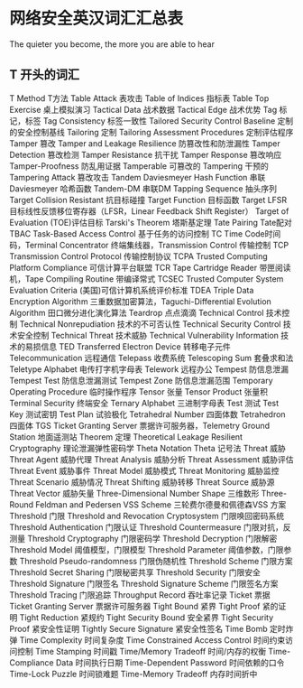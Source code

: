 # 网络安全英汉词汇汇总表

The quieter you become, the more you are able to hear

## T 开头的词汇

T Method T方法
Table Attack 表攻击
Table of Indices 指标表
Table Top Exercise 桌上模拟演习
Tactical Data 战术数据
Tactical Edge 战术优势
Tag 标记，标签
Tag Consistency 标签一致性
Tailored Security Control Baseline 定制的安全控制基线
Tailoring 定制
Tailoring Assessment Procedures 定制评估程序
Tamper 篡改
Tamper and Leakage Resilience 防篡改性和防泄漏性
Tamper Detection 篡改检测
Tamper Resistance 抗干扰
Tamper Response 篡改响应
Tamper-Proofness 防乱用证据
Tamperable 可篡改的
Tampering 干预的
Tampering Attack 篡改攻击
Tandem Daviesmeyer Hash Function 串联Daviesmeyer 哈希函数
Tandem-DM 串联DM
Tapping Sequence 抽头序列
Target Collision Resistant 抗目标碰撞
Target Function 目标函数
Target LFSR 目标线性反馈移位寄存器（LFSR，Linear Feedback Shift Register）
Target of Evaluation (TOE)评估目标
Tarski's Theorem 塔斯基定理
Tate Pairing Tate配对
TBAC Task-Based Access Control 基于任务的访问控制
TC Time Code时间码，Terminal Concentrator 终端集线器，Transmission Control 传输控制
TCP Transmission Control Protocol 传输控制协议
TCPA Trusted Computing Platform Compliance 可信计算平台联盟
TCR Tape Cartridge Reader 带匣阅读机，Tape Compiling Routine 带编译常式
TCSEC Trusted Computer System Evaluation Criteria (美国)可信计算机系统评价标准
TDEA Triple Data Encryption Algorithm 三重数据加密算法，Taguchi-Differential Evolution Algorithm 田口微分进化演化算法
Teardrop 点点滴滴
Technical Control 技术控制
Technical Nonrepudiation 技术的不可否认性
Technical Security Control 技术安全控制
Technical Threat 技术威胁
Technical Vulnerability Information 技术的易损信息
TED Transferred Electron Device 转移电子元件
Telecommunication 远程通信
Telepass 收费系统
Telescoping Sum 套叠求和法
Teletype Alphabet 电传打字机字母表
Telework 远程办公
Tempest 防信息泄漏
Tempest Test 防信息泄漏测试
Tempest Zone 防信息泄漏范围
Temporary Operating Procedure 临时操作程序
Tensor 张量
Tensor Product 张量积
Terminal Security 终端安全
Ternary Alphabet 三进制字母表
Test 测试
Test Key 测试密钥
Test Plan 试验极化
Tetrahedral Number 四面体数
Tetrahedron 四面体
TGS Ticket Granting Server 票据许可服务器，Telemetry Ground Station 地面遥测站
Theorem 定理
Theoretical Leakage Resilient Cryptography 理论泄漏弹性密码学
Theta Notation Theta 记号法
Threat 威胁
Threat Agent 威胁代理
Threat Analysis 威胁分析
Threat Assessment 威胁评估
Threat Event 威胁事件
Threat Model 威胁模式
Threat Monitoring 威胁监控
Threat Scenario 威胁情况
Threat Shifting 威胁转移
Threat Source 威胁源
Threat Vector 威胁矢量
Three-Dimensional Number Shape 三维数形
Three-Round Feldman and Pedersen VSS Scheme 三轮费尔德曼和佩德森VSS 方案
Threshold 门限
Threshold and Revocation Cryptosystem 门限唤回密码系统
Threshold Authentication 门限认证
Threshold Countermeasure 门限对抗，反测量
Threshold Cryptography 门限密码学
Threshold Decryption 门限解密
Threshold Model 阈值模型，门限模型
Threshold Parameter 阈值参数，门限参数
Threshold Pseudo-randomness 门限伪随机性
Threshold Scheme 门限方案
Threshold Secret Sharing 门限秘密共享
Threshold Security 门限安全
Threshold Signature 门限签名
Threshold Signature Scheme 门限签名方案
Threshold Tracing 门限追踪
Throughput Record 吞吐率记录
Ticket 票据
Ticket Granting Server 票据许可服务器
Tight Bound 紧界
Tight Proof 紧的证明
Tight Reduction 紧规约
Tight Security Bound 安全紧界
Tight Security Proof 紧安全性证明
Tightly Secure Signature 紧安全性签名
Time Bomb 定时炸弹
Time Complexity 时间复杂度
Time Constrained Access Control 时间约束访问控制
Time Stamping 时间戳
Time/Memory Tradeoff 时间/内存的权衡
Time-Compliance Data 时间执行日期
Time-Dependent Password 时间依赖的口令
Time-Lock Puzzle 时间锁难题
Time-Memory Tradeoff 内存时间折中